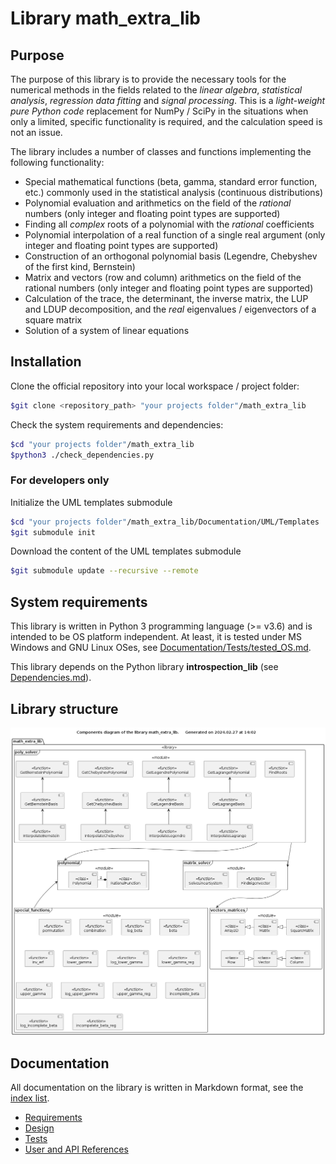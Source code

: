 # Library math\_extra\_lib

## Purpose

The purpose of this library is to provide the necessary tools for the numerical methods in the fields related to the *linear algebra*, *statistical analysis*, *regression data fitting* and *signal processing*. This is a *light-weight pure Python code* replacement for NumPy / SciPy in the situations when only a limited, specific functionality is required, and the calculation speed is not an issue.

The library includes a number of classes and functions implementing the following functionality:

* Special mathematical functions (beta, gamma, standard error function, etc.) commonly used in the statistical analysis (continuous distributions)
* Polynomial evaluation and arithmetics on the field of the *rational* numbers (only integer and floating point types are supported)
* Finding all *complex* roots of a polynomial with the *rational* coefficients
* Polynomial interpolation of a real function of a single real argument (only integer and floating point types are supported)
* Construction of an orthogonal polynomial basis (Legendre, Chebyshev of the first kind, Bernstein)
* Matrix and vectors (row and column) arithmetics on the field of the rational numbers (only integer and floating point types are supported)
* Calculation of the trace, the determinant, the inverse matrix, the LUP and LDUP decomposition, and the *real* eigenvalues / eigenvectors of a square matrix
* Solution of a system of linear equations

## Installation

Clone the official repository into your local workspace / project folder:

```bash
$git clone <repository_path> "your projects folder"/math_extra_lib
```

Check the system requirements and dependencies:

```bash
$cd "your projects folder"/math_extra_lib
$python3 ./check_dependencies.py
```

### For developers only

Initialize the UML templates submodule

```bash
$cd "your projects folder"/math_extra_lib/Documentation/UML/Templates
$git submodule init
```

Download the content of the UML templates submodule

```bash
$git submodule update --recursive --remote
```

## System requirements

This library is written in Python 3 programming language (>= v3.6) and is intended to be OS platform independent. At least, it is tested under MS Windows and GNU Linux OSes, see [Documentation/Tests/tested_OS.md](./Documentation/Tests/tested_OS.md).

This library depends on the Python library **introspection\_lib** (see [Dependencies.md](./Dependencies.md)).

## Library structure

![Components diagram](./Documentation/UML/library_components.png)

## Documentation

All documentation on the library is written in Markdown format, see the [index list](./Documentation/index.md).

* [Requirements](./Documentation/Requirements/index.md)
* [Design](./Documentation/Design/index.md)
* [Tests](./Documentation/Tests/index.md)
* [User and API References](./Documentation/References/index.md)
